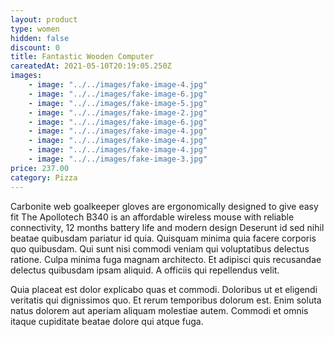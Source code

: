 ```yaml
---
layout: product
type: women
hidden: false
discount: 0
title: Fantastic Wooden Computer
careatedAt: 2021-05-10T20:19:05.250Z
images:
    - image: "../../images/fake-image-4.jpg"
    - image: "../../images/fake-image-6.jpg"
    - image: "../../images/fake-image-5.jpg"
    - image: "../../images/fake-image-2.jpg"
    - image: "../../images/fake-image-6.jpg"
    - image: "../../images/fake-image-4.jpg"
    - image: "../../images/fake-image-4.jpg"
    - image: "../../images/fake-image-4.jpg"
    - image: "../../images/fake-image-3.jpg"
price: 237.00
category: Pizza
---
```

Carbonite web goalkeeper gloves are ergonomically designed to give easy fit
The Apollotech B340 is an affordable wireless mouse with reliable connectivity, 12 months battery life and modern design
Deserunt id sed nihil beatae quibusdam pariatur id quia. Quisquam minima quia facere corporis quo quibusdam. Qui sunt nisi commodi veniam qui voluptatibus delectus ratione. Culpa minima fuga magnam architecto. Et adipisci quis recusandae delectus quibusdam ipsam aliquid. A officiis qui repellendus velit.
 Quia placeat est dolor explicabo quas et commodi. Doloribus ut et eligendi veritatis qui dignissimos quo. Et rerum temporibus dolorum est. Enim soluta natus dolorem aut aperiam aliquam molestiae autem. Commodi et omnis itaque cupiditate beatae dolore qui atque fuga.
